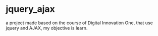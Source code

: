 # jquery_ajax
a project made based on the course of Digital Innovation One, that use jquery and AJAX, my objective is learn.

